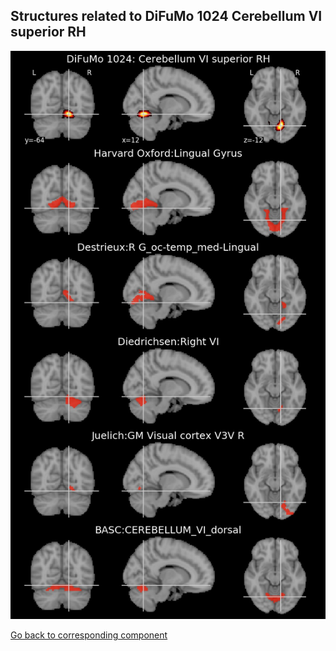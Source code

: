 


## Structures related to DiFuMo 1024 Cerebellum VI superior RH

![49](49.jpg "Structures related to DiFuMo 1024 Cerebellum VI superior RH")

[Go back to corresponding component](https://parietal-inria.github.io/DiFuMo/1024/html/49.html)